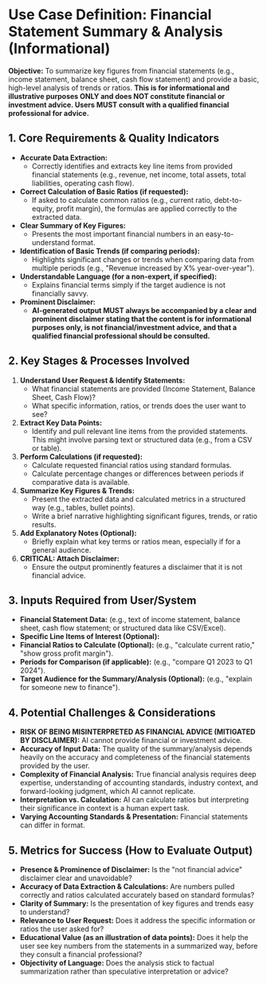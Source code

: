 # Use Case Definition: Financial Statement Summary & Analysis (Informational)

**Objective:** To summarize key figures from financial statements (e.g., income statement, balance sheet, cash flow statement) and provide a basic, high-level analysis of trends or ratios. **This is for informational and illustrative purposes ONLY and does NOT constitute financial or investment advice. Users MUST consult with a qualified financial professional for advice.**

## 1. Core Requirements & Quality Indicators

*   **Accurate Data Extraction:**
    *   Correctly identifies and extracts key line items from provided financial statements (e.g., revenue, net income, total assets, total liabilities, operating cash flow).
*   **Correct Calculation of Basic Ratios (if requested):**
    *   If asked to calculate common ratios (e.g., current ratio, debt-to-equity, profit margin), the formulas are applied correctly to the extracted data.
*   **Clear Summary of Key Figures:**
    *   Presents the most important financial numbers in an easy-to-understand format.
*   **Identification of Basic Trends (if comparing periods):**
    *   Highlights significant changes or trends when comparing data from multiple periods (e.g., "Revenue increased by X% year-over-year").
*   **Understandable Language (for a non-expert, if specified):**
    *   Explains financial terms simply if the target audience is not financially savvy.
*   **Prominent Disclaimer:**
    *   **AI-generated output MUST always be accompanied by a clear and prominent disclaimer stating that the content is for informational purposes only, is not financial/investment advice, and that a qualified financial professional should be consulted.**

## 2. Key Stages & Processes Involved

1.  **Understand User Request & Identify Statements:**
    *   What financial statements are provided (Income Statement, Balance Sheet, Cash Flow)?
    *   What specific information, ratios, or trends does the user want to see?
2.  **Extract Key Data Points:**
    *   Identify and pull relevant line items from the provided statements. This might involve parsing text or structured data (e.g., from a CSV or table).
3.  **Perform Calculations (if requested):**
    *   Calculate requested financial ratios using standard formulas.
    *   Calculate percentage changes or differences between periods if comparative data is available.
4.  **Summarize Key Figures & Trends:**
    *   Present the extracted data and calculated metrics in a structured way (e.g., tables, bullet points).
    *   Write a brief narrative highlighting significant figures, trends, or ratio results.
5.  **Add Explanatory Notes (Optional):**
    *   Briefly explain what key terms or ratios mean, especially if for a general audience.
6.  **CRITICAL: Attach Disclaimer:**
    *   Ensure the output prominently features a disclaimer that it is not financial advice.

## 3. Inputs Required from User/System

*   **Financial Statement Data:** (e.g., text of income statement, balance sheet, cash flow statement; or structured data like CSV/Excel).
*   **Specific Line Items of Interest (Optional):**
*   **Financial Ratios to Calculate (Optional):** (e.g., "calculate current ratio," "show gross profit margin").
*   **Periods for Comparison (if applicable):** (e.g., "compare Q1 2023 to Q1 2024").
*   **Target Audience for the Summary/Analysis (Optional):** (e.g., "explain for someone new to finance").

## 4. Potential Challenges & Considerations

*   **RISK OF BEING MISINTERPRETED AS FINANCIAL ADVICE (MITIGATED BY DISCLAIMER):** AI cannot provide financial or investment advice.
*   **Accuracy of Input Data:** The quality of the summary/analysis depends heavily on the accuracy and completeness of the financial statements provided by the user.
*   **Complexity of Financial Analysis:** True financial analysis requires deep expertise, understanding of accounting standards, industry context, and forward-looking judgment, which AI cannot replicate.
*   **Interpretation vs. Calculation:** AI can calculate ratios but interpreting their significance in context is a human expert task.
*   **Varying Accounting Standards & Presentation:** Financial statements can differ in format.

## 5. Metrics for Success (How to Evaluate Output)

*   **Presence & Prominence of Disclaimer:** Is the "not financial advice" disclaimer clear and unavoidable?
*   **Accuracy of Data Extraction & Calculations:** Are numbers pulled correctly and ratios calculated accurately based on standard formulas?
*   **Clarity of Summary:** Is the presentation of key figures and trends easy to understand?
*   **Relevance to User Request:** Does it address the specific information or ratios the user asked for?
*   **Educational Value (as an illustration of data points):** Does it help the user see key numbers from the statements in a summarized way, before they consult a financial professional?
*   **Objectivity of Language:** Does the analysis stick to factual summarization rather than speculative interpretation or advice?
